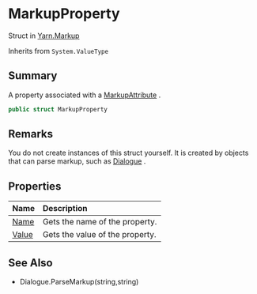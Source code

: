 # MarkupProperty

Struct in [Yarn.Markup](/docs/api/csharp/yarn.markup.md)

Inherits from `System.ValueType`

## Summary


A property associated with a  <a href="yarn.markup.markupattribute.md">MarkupAttribute</a> .


```csharp
public struct MarkupProperty
```

## Remarks


You do not create instances of this struct yourself. It is created
by objects that can parse markup, such as  <a href="yarn.dialogue.md">Dialogue</a> .


## Properties

|Name|Description|
|:---|:---|
|[Name](/docs/api/csharp/yarn.markup.markupproperty.name.md)|Gets the name of the property.|
|[Value](/docs/api/csharp/yarn.markup.markupproperty.value.md)|Gets the value of the property.|

## See Also

* Dialogue.ParseMarkup\(string,string\)

